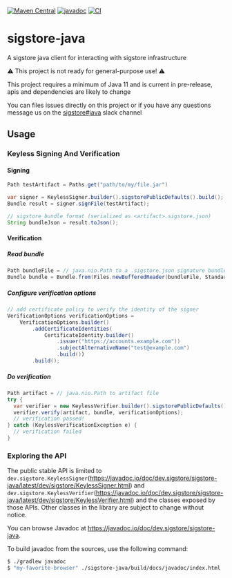 [![Maven Central](https://maven-badges.herokuapp.com/maven-central/dev.sigstore/sigstore-java/badge.svg)](https://maven-badges.herokuapp.com/maven-central/dev.sigstore/sigstore-java)
[![javadoc](https://javadoc.io/badge2/dev.sigstore/sigstore-java/javadoc.svg)](https://javadoc.io/doc/dev.sigstore/sigstore-java)
[![CI](https://github.com/sigstore/sigstore-java/actions/workflows/ci.yaml/badge.svg?branch=main)](https://github.com/sigstore/sigstore-java/actions/workflows/ci.yaml)

# sigstore-java
A sigstore java client for interacting with sigstore infrastructure

⚠️ This project is not ready for general-purpose use! ⚠️

This project requires a minimum of Java 11 and is current in pre-release,
apis and dependencies are likely to change

You can files issues directly on this project or if you have any questions
message us on the [sigstore#java](https://sigstore.slack.com/archives/C03239XUL92) slack channel

## Usage

### Keyless Signing And Verification

#### Signing
```java
Path testArtifact = Paths.get("path/to/my/file.jar")

var signer = KeylessSigner.builder().sigstorePublicDefaults().build();
Bundle result = signer.signFile(testArtifact);

// sigstore bundle format (serialized as <artifact>.sigstore.json)
String bundleJson = result.toJson();
```

#### Verification

##### Read bundle
```java
Path bundleFile = // java.nio.Path to a .sigstore.json signature bundle file
Bundle bundle = Bundle.from(Files.newBufferedReader(bundleFile, StandardCharsets.UTF_8));
```

##### Configure verification options
```java
// add certificate policy to verify the identity of the signer
VerificationOptions verificationOptions =
    VerificationOptions.builder()
        .addCertificateIdentities(
            CertificateIdentity.builder()
                .issuer("https://accounts.example.com"))
                .subjectAlternativeName("test@example.com")
                .build())
        .build();
```

##### Do verification
```java
Path artifact = // java.nio.Path to artifact file
try {
  var verifier = new KeylessVerifier.builder().sigstorePublicDefaults().build();
  verifier.verify(artifact, bundle, verificationOptions);
  // verification passed!
} catch (KeylessVerificationException e) {
  // verification failed
}
```

### Exploring the API

The public stable API is limited to `dev.sigstore.KeylessSigner`(https://javadoc.io/doc/dev.sigstore/sigstore-java/latest/dev/sigstore/KeylessSigner.html) and `dev.sigstore.KeylessVerifier`(https://javadoc.io/doc/dev.sigstore/sigstore-java/latest/dev/sigstore/KeylessVerifier.html) and the classes exposed by those APIs. Other classes in the library are subject to change without notice.

You can browse Javadoc at https://javadoc.io/doc/dev.sigstore/sigstore-java.

To build javadoc from the sources, use the following command:

```sh
$ ./gradlew javadoc
$ "my-favorite-browser" ./sigstore-java/build/docs/javadoc/index.html
```
